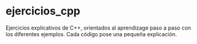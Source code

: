 # ejercicios_cpp
 Ejercicios explicativos de C++, orientados al aprendizage paso a paso con los diferentes ejemplos. 
 Cada código pose una pequeña explicación.
